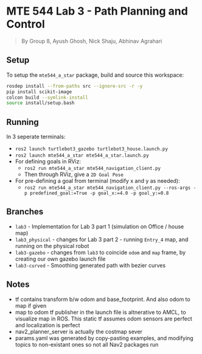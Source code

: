 # MTE 544 Lab 3 - Path Planning and Control
> By Group 8, Ayush Ghosh, Nick Shaju, Abhinav Agrahari


## Setup
To setup the `mte544_a_star` package, build and source this workspace: 

```bash
rosdep install --from-paths src --ignore-src -r -y
pip install scikit-image
colcon build --symlink-install
source install/setup.bash
```

## Running

In 3 seperate terminals:
- `ros2 launch turtlebot3_gazebo turtlebot3_house.launch.py`
- `ros2 launch mte544_a_star mte544_a_star.launch.py`
- For defining goals in RViz:
  - `ros2 run mte544_a_star mte544_navigation_client.py`
  - Then through RViz, give a `2D Goal Pose`
- For pre-defining a goal from terminal (modify x and y as needed): 
  - `ros2 run mte544_a_star mte544_navigation_client.py --ros-args -p predefined_goal:=True -p goal_x:=4.0 -p goal_y:=0.8`

## Branches

- `lab3` - Implementation for Lab 3 part 1 (simulation on Office / house map)
- `lab3_physical` - changes for Lab 3 part 2 - running `Entry_4` map, and running on the physical robot
- `lab3-gazebo` - changes from `lab3` to coincide `odom` and `map` frame, by creating our own gazebo launch file
- `lab3-curved` - Smoothing generated path with bezier curves

## Notes
- tf contains transform b/w odom and base_footprint. And also odom to map if given
- map to odom tf publisher in the launch file is altnerative to AMCL, to visualize map in ROS. This static tf assumes odom sensors are perfect and localization is perfect
- nav2_planner_server is actually the costmap sever
- params.yaml was generated by copy-pasting examples, and modifying topics to non-existant ones so not all Nav2 packages run
